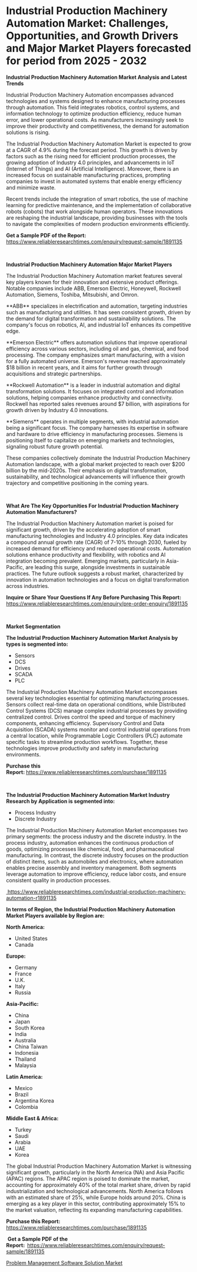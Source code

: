 <p><h1>Industrial Production Machinery Automation Market: Challenges, Opportunities, and Growth Drivers and Major Market Players forecasted for period from 2025 - 2032</h1></p><p><strong>Industrial Production Machinery Automation Market Analysis and Latest Trends</strong></p>
<p><p>Industrial Production Machinery Automation encompasses advanced technologies and systems designed to enhance manufacturing processes through automation. This field integrates robotics, control systems, and information technology to optimize production efficiency, reduce human error, and lower operational costs. As manufacturers increasingly seek to improve their productivity and competitiveness, the demand for automation solutions is rising.</p><p>The Industrial Production Machinery Automation Market is expected to grow at a CAGR of 4.9% during the forecast period. This growth is driven by factors such as the rising need for efficient production processes, the growing adoption of Industry 4.0 principles, and advancements in IoT (Internet of Things) and AI (Artificial Intelligence). Moreover, there is an increased focus on sustainable manufacturing practices, prompting companies to invest in automated systems that enable energy efficiency and minimize waste.</p><p>Recent trends include the integration of smart robotics, the use of machine learning for predictive maintenance, and the implementation of collaborative robots (cobots) that work alongside human operators. These innovations are reshaping the industrial landscape, providing businesses with the tools to navigate the complexities of modern production environments efficiently.</p></p>
<p><strong>Get a Sample PDF of the Report:&nbsp;</strong> <a href="https://www.reliableresearchtimes.com/enquiry/request-sample/1891135?utm_campaign=2774&utm_medium=2&utm_source=Github&utm_content=ia&utm_term=28032025&utm_id=industrial-production-machinery-automation">https://www.reliableresearchtimes.com/enquiry/request-sample/1891135</a></p>
<p>&nbsp;</p>
<p><strong>Industrial Production Machinery Automation Major Market Players</strong></p>
<p><p>The Industrial Production Machinery Automation market features several key players known for their innovation and extensive product offerings. Notable companies include ABB, Emerson Electric, Honeywell, Rockwell Automation, Siemens, Toshiba, Mitsubishi, and Omron.</p><p>**ABB** specializes in electrification and automation, targeting industries such as manufacturing and utilities. It has seen consistent growth, driven by the demand for digital transformation and sustainability solutions. The company's focus on robotics, AI, and industrial IoT enhances its competitive edge.</p><p>**Emerson Electric** offers automation solutions that improve operational efficiency across various sectors, including oil and gas, chemical, and food processing. The company emphasizes smart manufacturing, with a vision for a fully automated universe. Emerson's revenue reached approximately $18 billion in recent years, and it aims for further growth through acquisitions and strategic partnerships.</p><p>**Rockwell Automation** is a leader in industrial automation and digital transformation solutions. It focuses on integrated control and information solutions, helping companies enhance productivity and connectivity. Rockwell has reported sales revenues around $7 billion, with aspirations for growth driven by Industry 4.0 innovations.</p><p>**Siemens** operates in multiple segments, with industrial automation being a significant focus. The company harnesses its expertise in software and hardware to drive efficiency in manufacturing processes. Siemens is positioning itself to capitalize on emerging markets and technologies, signaling robust future growth potential.</p><p>These companies collectively dominate the Industrial Production Machinery Automation landscape, with a global market projected to reach over $200 billion by the mid-2020s. Their emphasis on digital transformation, sustainability, and technological advancements will influence their growth trajectory and competitive positioning in the coming years.</p></p>
<p>&nbsp;</p>
<p><strong>What Are The Key Opportunities For Industrial Production Machinery Automation Manufacturers?</strong></p>
<p><p>The Industrial Production Machinery Automation market is poised for significant growth, driven by the accelerating adoption of smart manufacturing technologies and Industry 4.0 principles. Key data indicates a compound annual growth rate (CAGR) of 7-10% through 2030, fueled by increased demand for efficiency and reduced operational costs. Automation solutions enhance productivity and flexibility, with robotics and AI integration becoming prevalent. Emerging markets, particularly in Asia-Pacific, are leading this surge, alongside investments in sustainable practices. The future outlook suggests a robust market, characterized by innovation in automation technologies and a focus on digital transformation across industries.</p></p>
<p><strong>Inquire or Share Your Questions If Any Before Purchasing This Report:</strong> <a href="https://www.reliableresearchtimes.com/enquiry/pre-order-enquiry/1891135?utm_campaign=2774&utm_medium=2&utm_source=Github&utm_content=ia&utm_term=28032025&utm_id=industrial-production-machinery-automation">https://www.reliableresearchtimes.com/enquiry/pre-order-enquiry/1891135</a></p>
<p>&nbsp;</p>
<p><strong>Market Segmentation</strong></p>
<p><strong>The Industrial Production Machinery Automation Market Analysis by types is segmented into:</strong></p>
<p><ul><li>Sensors</li><li>DCS</li><li>Drives</li><li>SCADA</li><li>PLC</li></ul></p>
<p><p>The Industrial Production Machinery Automation Market encompasses several key technologies essential for optimizing manufacturing processes. Sensors collect real-time data on operational conditions, while Distributed Control Systems (DCS) manage complex industrial processes by providing centralized control. Drives control the speed and torque of machinery components, enhancing efficiency. Supervisory Control and Data Acquisition (SCADA) systems monitor and control industrial operations from a central location, while Programmable Logic Controllers (PLC) automate specific tasks to streamline production workflows. Together, these technologies improve productivity and safety in manufacturing environments.</p></p>
<p><strong>Purchase this Report:&nbsp;</strong><a href="https://www.reliableresearchtimes.com/purchase/1891135?utm_campaign=2774&utm_medium=2&utm_source=Github&utm_content=ia&utm_term=28032025&utm_id=industrial-production-machinery-automation">https://www.reliableresearchtimes.com/purchase/1891135</a></p>
<p>&nbsp;</p>
<p><strong>The Industrial Production Machinery Automation Market Industry Research by Application is segmented into:</strong></p>
<p><ul><li>Process Industry</li><li>Discrete Industry</li></ul></p>
<p><p>The Industrial Production Machinery Automation Market encompasses two primary segments: the process industry and the discrete industry. In the process industry, automation enhances the continuous production of goods, optimizing processes like chemical, food, and pharmaceutical manufacturing. In contrast, the discrete industry focuses on the production of distinct items, such as automobiles and electronics, where automation enables precise assembly and inventory management. Both segments leverage automation to improve efficiency, reduce labor costs, and ensure consistent quality in production processes.</p></p>
<p><a href="https://www.reliableresearchtimes.com/industrial-production-machinery-automation-r1891135?utm_campaign=2774&utm_medium=2&utm_source=Github&utm_content=ia&utm_term=28032025&utm_id=industrial-production-machinery-automation">&nbsp;https://www.reliableresearchtimes.com/industrial-production-machinery-automation-r1891135</a></p>
<p><strong>In terms of Region, the Industrial Production Machinery Automation Market Players available by Region are:</strong></p>
<p>
    <p> <strong> North America: </strong>
        <ul>
            <li>United States</li>
            <li>Canada</li>
        </ul>
        </p> 
    <p> <strong> Europe: </strong>
        <ul>
            <li>Germany</li>
            <li>France</li>
            <li>U.K.</li>
            <li>Italy</li>
            <li>Russia</li>
        </ul>
        </p> 
    <p> <strong> Asia-Pacific: </strong>
        <ul>
            <li>China</li>
            <li>Japan</li>
            <li>South Korea</li>
            <li>India</li>
            <li>Australia</li>
            <li>China Taiwan</li>
            <li>Indonesia</li>
            <li>Thailand</li>
            <li>Malaysia</li>
        </ul>
        </p> 
    <p> <strong> Latin America: </strong>
        <ul>
            <li>Mexico</li>
            <li>Brazil</li>
            <li>Argentina Korea</li>
            <li>Colombia</li>
        </ul>
        </p> 
    <p> <strong> Middle East & Africa: </strong>
        <ul>
            <li>Turkey</li>
            <li>Saudi</li>
            <li>Arabia</li>
            <li>UAE</li>
            <li>Korea</li>
        </ul>
    </p>
    </p>
<p><p>The global Industrial Production Machinery Automation Market is witnessing significant growth, particularly in the North America (NA) and Asia Pacific (APAC) regions. The APAC region is poised to dominate the market, accounting for approximately 40% of the total market share, driven by rapid industrialization and technological advancements. North America follows with an estimated share of 25%, while Europe holds around 20%. China is emerging as a key player in this sector, contributing approximately 15% to the market valuation, reflecting its expanding manufacturing capabilities.</p></p>
<p><strong>Purchase this Report: </strong><a href="https://www.reliableresearchtimes.com/purchase/1891135?utm_campaign=2774&utm_medium=2&utm_source=Github&utm_content=ia&utm_term=28032025&utm_id=industrial-production-machinery-automation">https://www.reliableresearchtimes.com/purchase/1891135</a></p>
<p>&nbsp;<strong>Get a Sample PDF of the Report:&nbsp;&nbsp;</strong><a href="https://www.reliableresearchtimes.com/enquiry/request-sample/1891135?utm_campaign=2774&utm_medium=2&utm_source=Github&utm_content=ia&utm_term=28032025&utm_id=industrial-production-machinery-automation">https://www.reliableresearchtimes.com/enquiry/request-sample/1891135</a></p>
<p><strong></strong></p>
<p><p><a href="https://github.com/bholdsfofie/Market-Research-Report-List-1/blob/main/problem-management-software-solution-market.md?utm_campaign=2774&utm_medium=2&utm_source=Github&utm_content=ia&utm_term=28032025&utm_id=industrial-production-machinery-automation">Problem Management Software Solution Market</a></p></p>